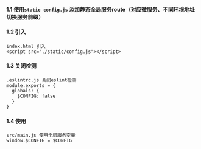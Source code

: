 #### 1.1 使用`static config.js` 添加静态全局服务route（对应微服务、不同环境地址切换服务前缀）

#### 1.2 引入
```
index.html 引入
<script src="./static/config.js"></script>
```

#### 1.3 关闭检测
```
.eslintrc.js 关闭eslint检测
module.exports = {
  globals: {
    $CONFIG: false
  }
}
```

#### 1.4 使用
```
src/main.js 使用全局服务变量
window.$CONFIG = $CONFIG
```